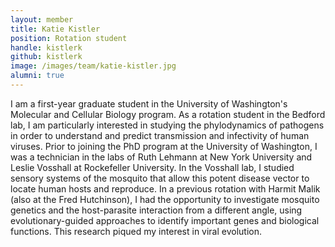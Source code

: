 ```yaml
---
layout: member
title: Katie Kistler
position: Rotation student
handle: kistlerk
github: kistlerk
image: /images/team/katie-kistler.jpg
alumni: true
---
```


I am a first-year graduate student in the University of Washington's Molecular and Cellular Biology program. As a rotation student in the Bedford lab, I am particularly interested in studying the phylodynamics of pathogens in order to understand and predict transmission and infectivity of human viruses. Prior to joining the PhD program at the University of Washington, I was a technician in the labs of Ruth Lehmann at New York University and Leslie Vosshall at Rockefeller University. In the Vosshall lab, I studied sensory systems of the mosquito that allow this potent disease vector to locate human hosts and reproduce. In a previous rotation with Harmit Malik (also at the Fred Hutchinson), I had the opportunity to investigate mosquito genetics and the host-parasite interaction from a different angle, using evolutionary-guided approaches to identify important genes and biological functions. This research piqued my interest in viral evolution.

